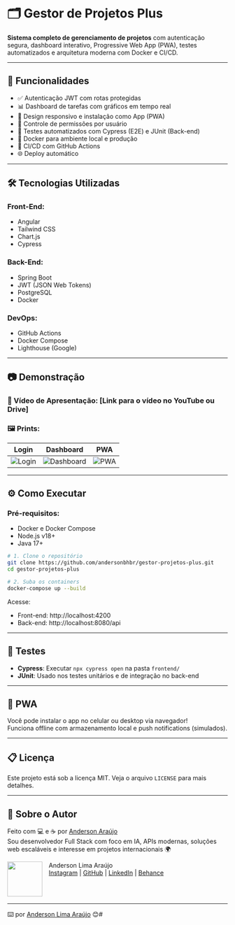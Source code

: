 # 🗂️ Gestor de Projetos Plus

**Sistema completo de gerenciamento de projetos** com autenticação segura, dashboard interativo, Progressive Web App (PWA), testes automatizados e arquitetura moderna com Docker e CI/CD.

---

## 🚀 Funcionalidades

- ✅ Autenticação JWT com rotas protegidas
- 📊 Dashboard de tarefas com gráficos em tempo real
- 📱 Design responsivo e instalação como App (PWA)
- 🔐 Controle de permissões por usuário
- 🧪 Testes automatizados com Cypress (E2E) e JUnit (Back-end)
- 🐳 Docker para ambiente local e produção
- 🔄 CI/CD com GitHub Actions
- 🌐 Deploy automático

---

## 🛠️ Tecnologias Utilizadas

### Front-End:
- Angular
- Tailwind CSS
- Chart.js
- Cypress

### Back-End:
- Spring Boot
- JWT (JSON Web Tokens)
- PostgreSQL
- Docker

### DevOps:
- GitHub Actions
- Docker Compose
- Lighthouse (Google)

---

## 📷 Demonstração

### 🎥 Vídeo de Apresentação: [Link para o vídeo no YouTube ou Drive]

### 🖼️ Prints:

| Login | Dashboard | PWA |
|:-----:|:---------:|:---:|
| ![Login](docs/imagens/login.png) | ![Dashboard](docs/imagens/dashboard.png) | ![PWA](docs/imagens/pwa.png) |

---

## ⚙️ Como Executar

### Pré-requisitos:
- Docker e Docker Compose
- Node.js v18+
- Java 17+

```bash
# 1. Clone o repositório
git clone https://github.com/andersonbhbr/gestor-projetos-plus.git
cd gestor-projetos-plus

# 2. Suba os containers
docker-compose up --build
```

Acesse:
- Front-end: http://localhost:4200
- Back-end: http://localhost:8080/api

---

## 🧪 Testes

- **Cypress**: Executar `npx cypress open` na pasta `frontend/`
- **JUnit**: Usado nos testes unitários e de integração no back-end

---

## 📱 PWA

Você pode instalar o app no celular ou desktop via navegador!  
Funciona offline com armazenamento local e push notifications (simulados).

---

## 📋 Licença

Este projeto está sob a licença MIT. Veja o arquivo `LICENSE` para mais detalhes.

---

## 🙋 Sobre o Autor

Feito com 💻 e ☕ por [Anderson Araújo](https://www.linkedin.com/in/anderson-araujo-pcd)  
Sou desenvolvedor Full Stack com foco em IA, APIs modernas, soluções web escaláveis e interesse em projetos internacionais 🌍
<p>
    <img align=left margin=10 width=80 src="https://avatars.githubusercontent.com/u/7528140?v=4"/>
    <p>&nbsp&nbsp&nbspAnderson Lima Araújo<br>
    &nbsp&nbsp&nbsp<a href="http://instagram.com/andersonbhbr">Instagram</a>&nbsp;|&nbsp;<a href="https://github.com/AndersonBHBR">GitHub</a>&nbsp;|&nbsp;<a href="https://www.linkedin.com/in/anderson-araujo-pcd/">LinkedIn</a>&nbsp;|&nbsp;<a href="https://www.behance.net/andersonbhbr">Behance</a></p>
</p>
<br/><br/>
<p>

---
⌨️ por [Anderson Lima Araújo](https://github.com/AndersonBHBR) 😊#
